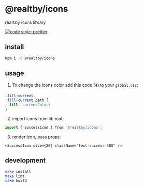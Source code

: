 # @realtby/icons
realt.by icons library

[![code style: prettier](https://img.shields.io/badge/code_style-prettier-ff69b4.svg?style=flat-square)](https://github.com/prettier/prettier)

## install

```bash
npm i -S @realtby/icons
```

## usage

1. To change the icons color add this code (⬇️) to your `global.css`:

```css
.fill-current,
.fill-current path {
  fill: currentColor;
}
```

2. import icons from lib root:

```ts
import { SuccessIcon } from '@realtby/icons';
```

3. render icon, pass props:

```tsx
<SuccessIcon size={20} className="text-success-500" />
```

## development

```bash
make install
make lint
make build
```

